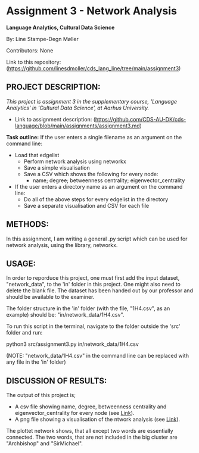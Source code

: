 # Assignment 3 - Network Analysis
**Language Analytics, Cultural Data Science**

By: Line Stampe-Degn Møller

Contributors: None

Link to this repository: (https://github.com/linesdmoller/cds_lang_line/tree/main/assignment3)

## PROJECT DESCRIPTION:
*This project is assignment 3 in the supplementary course, 'Language Analytics' in 'Cultural Data Science', at Aarhus University.*
- Link to assignment description: (https://github.com/CDS-AU-DK/cds-language/blob/main/assignments/assignment3.md)

**Task outline:**
If the user enters a single filename as an argument on the command line:
- Load that edgelist
  - Perform network analysis using networkx
  - Save a simple visualisation
  - Save a CSV which shows the following for every node:
    - name; degree; betweenness centrality; eigenvector_centrality
- If the user enters a directory name as an argument on the command line:
  - Do all of the above steps for every edgelist in the directory
  - Save a separate visualisation and CSV for each file

## METHODS:

In this assignment, I am writing a general .py script which can be used for network analysis, using the library, networkx.

## USAGE:
In order to reporduce this project, one must first add the input dataset, "network_data", to the 'in' folder in this project. One might also need to delete the blank file.
The dataset has been handed out by our professor and should be available to the examiner.

The folder structure in the 'in' folder (with the file, "1H4.csv", as an example) should be: "in/network_data/1H4.csv".

To run this script in the terminal, navigate to the folder outside the 'src' folder and run:

python3 src/assignment3.py in/network_data/1H4.csv

(NOTE: "network_data/1H4.csv" in the command line can be replaced with any file in the 'in' folder)

## DISCUSSION OF RESULTS:
The output of this project is;
- A csv file showing name, degree, betweenness centrality and eigenvector_centrality for every node (see [Link](https://github.com/linesdmoller/cds_lang_line/blob/main/assignment2/out/fake_news_dataframe.csv)).
- A png file showing a visualisation of the ntwork analysis (see [Link](https://github.com/linesdmoller/cds_lang_line/blob/main/assignment3/out/network.png)).

The plottet network shows, that all except two words are essentially connected. The two words, that are not included in the big cluster are "Archbishop" and "SirMichael".
